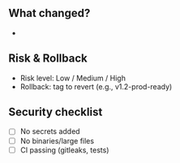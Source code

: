 ## What changed?
- 

## Risk & Rollback
- Risk level: Low / Medium / High
- Rollback: tag to revert (e.g., v1.2-prod-ready)

## Security checklist
- [ ] No secrets added
- [ ] No binaries/large files
- [ ] CI passing (gitleaks, tests)
